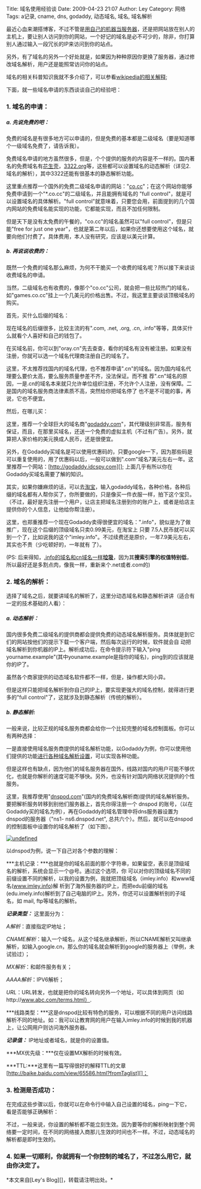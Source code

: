 Title: 域名使用经验谈
Date: 2009-04-23 21:07
Author: Ley
Category: 网络
Tags: a记录, cname, dns, godaddy, 动态域名, 域名, 域名解析

最近心血来潮搭博客，不过不管是[用自己的机器当服务器][]，还是把网站放在别人的主机上，要让别人访问到你的网站，一个好记的域名是必不可少的，除非，你打算别人通过输入一段冗长的IP来访问到你的站点。

另外，有了域名的另外一个好处就是，如果因为种种原因你更换了服务器，通过修改域名解析，用户还是能照常访问你的站点。

域名的相关科普知识我就不多介绍了，可以参看[wikipedia的相关解释][];

下面，就一些域名申请的东西谈谈自己的经验吧：

### 1. 域名的申请：

</p>

##### a. 先说免费的吧：

</p>
免费的域名是有很多地方可以申请的，但是免费的基本都是二级域名（要是知道哪个一级域名免费了，请告诉我）。

免费域名申请的地方虽然很多，但是，个个提供的服务的内容是不一样的。国内著名的免费域名有[花生壳][]，[3322.org][]等，这些都可以设置域名的动态解析（详见2.
域名的解析），其中3322还能有很基本的静态解析功能。

这里重点推荐一个国外的免费二级域名申请的网站："[co.cc][]"；在这个网站你能够免费申请到一个"\*.co.cc"的二级域名，并且能拥有域名的
"full control"，就是可以设置域名的具体解析。"full
control"就意味着，只要您会用，前面提到的几个国内网站的免费域名能实现的功能，它都能实现，而且不加任何限制。

但是天下是没有太免费的午餐的，"co.cc"的域名虽然可以"full
control"，但是只能"free for just one
year"，也就是第二年以后，如果你还想要使用这个域名，就要向他们付费了。具体费用，本人没有研究，应该是以美元计算。<!--more-->

##### b. 再说说收费的：

</p>
既然一个免费的域名那么麻烦，为何不干脆买一个收费的域名呢？所以接下来谈谈收费域名的申请。

当然，二级域名也有收费的，像那个"co.cc"公司，就会把一些比较热门的域名，如"games.co.cc"挂上一个几美元的价格出售。不过，我这里主要谈谈顶极域名的购买。

首先，买什么后缀的域名：

现在域名的后缀很多，比较主流的有".com, .net, .org, .cn,
.info"等等，具体买什么就看个人喜好和自己的钱包了。

在买域名前，你可以到"oray.cn"先去查查，看你的域名有没有被注册。如果没有注册，你就可以选一个域名代理商注册自己的域名了。

这里，不太推荐找国内的域名代理，也不推荐申请".cn"的域名。因为国内域名代理要么要价太高，要么服务质量参差不齐，没法保证。而不推
荐".cn"域名的原因，一是.cn的域名本来就只允许单位组织注册，不允许个人注册，没有保障。二是国内的域名服务商法律素质不高，突然给你把域名停了
也不是不可能的事，再说，它也不便宜。

然后，在哪儿买：

这里，推荐一个全球巨大的域名商"[godaddy.com][]"，其代理级别非常高，服务有保证，而且，在那里买域名，还送一个免费的虚拟主机（不过有广告）。另外，就算把人家价格的美元换成人民币，还是很便宜。

另外，在Godaddy买域名是可以使用优惠码的，只要google一下，因为那些码是可以重复使用的，用了优惠码以后，一般可以做到".com"域名7美元左右一年。这里推荐一个网站：[http://godaddy.idcspy.com][];
上面几乎有所以你在Godaddy买域名需要了解的知识。

其实，如果你嫌麻烦的话，可以去[淘宝][]，输入godaddy域名，各种价格，各种后缀的域名都有人帮你买了，你所要做的，只是像买一件衣服一样，拍下这个宝贝。（不过，最好是先注册一个用户，让店主把域名注册到你的账户上，或者是给店主提供你的个人信息，让他给你帮注册）。

这里，也郑重推荐一个现在Godaddy卖得很便宜的域名：".info"，貌似是为了做推广，现在这个后缀的顶级域名只卖0.99美元，在淘宝上
只要
7.5人民币就可以买到一个了，比如说我的这个"imley.info"。不过续费还是原价，一年7.9美元左右，其实也不贵（少吃顿好的，一年就有
了）。

(PS:
后来得知，[.info的域名和cn域名一样**垃圾**][]，因为其**搜索引擎的权值特别低**，所以最好还是多割点肉，像我一样，重新来个.net或者.com的)

### 2. 域名的解析：

</p>
选择了域名之后，就要讲域名的解析了，这里分动态域名和静态解析讲讲（适合有一定的技术基础的人看）：

##### a. 动态解析：

</p>
国内很多免费二级域名的提供商都会提供免费的动态域名解析服务。具体就是到它们的网站按他们的提示下载一个客户端，然后每次运行的时候，软件就会自
动把域名解析到你机器的IP上。解析成功后，在命令提示符下输入"ping
yourname.example"(其中youname.example是指你的域名)，ping到的应该就是你的IP了。

虽然各个商家提供的动态域名软件都不一样，但是，操作都大同小异。

但是这样只能把域名解析到你自己的IP上，要实现更强大的域名控制，就得进行更多的"full
control"了，这就涉及到静态解析（传统的解析）。

##### b. 静态解析:

</p>
一般来说，比较正规的域名服务商都会给你一个比较完整的域名控制面板。你可以有两种选择：

一是直接使用域名服务商提供的域名解析功能，以Godaddy为例，你可以使用他们提供的功能[进行各种域名解析设置][]，可以实现各种功能。

但是这样也有缺点，因为他们的域名服务器在国外，线路对国内的用户可能不够优化，也就是你解析的速度可能不够快。另外，也没有针对国内网络状况提供的个性服务。

这里，我推荐使用"[dnspod.com][]"(国内的免费域名解析商)提供的域名解析服务。要把解析服务转移到别他们服务器上，首先你得注册一个
dnspod
的账号，（以在Godaddy买的域名为例），再在Godaddy的域名管理中将dns服务器设置为dnspod的服务器（"ns1-
ns6.dnspod.net",
总共六个）。然后，就可以在dnspod的控制面板中设置你的域名解析了（如下图）。

<a href="http://edu.imley.net/wp-content/uploads/2009/04/cpature2.jpg">![undefined][]

</a>

以dnspod为例，说一下自己对各个参数的理解：

***主机记录：***也就是你的域名前面的那个字符串，如果留空，表示是顶级域名的解析，系统会显示一个@号。通过这个选项，你
可以对你的顶级域名不同的前缀设置不同的解析，以我的设置为例，我就把顶级域名（imley.info）和www域名(www.imley.info)解
析到了海外服务器的IP上，而把edu前缀的域名(edu.imely.info)解析到了自己电脑的IP上。另外，你还可以设置解析别的子域名，如
mail, ftp等域名的解析。

***记录类型：*** 这里面分为：

*A解析*：直接指定IP地址；

*CNAME解析*：输入一个域名，从这个域名继承解析，所以CNAME解析又叫继承解析，如输入google.cn，那么你的域名就会解析到google的服务器上（举例，未试验过）；

*MX解析*：和邮件服务有关；

*AAAA解析*：IPV6解析；

*URL*：URL转发，也就是把你的域名转向另外一个地址，可以具体到网页（如http://www.abc.com/terms.html）.

***线路类型：***这是dnspod比较有特色的服务，可以根据不同的用户访问线路解析不同的地址。如：我可以让教育网的用户在输入imley.info的时候到我的机器上，让公网用户则访问海外服务器。

***记录值：*** IP地址或者域名，就是你的设置值。

***MX优先级：***仅在设置MX解析的时候有效。

***TTL:***这里有一篇写得很好的解释TTL的文章[http://baike.baidu.com/view/65586.html?fromTaglist][]；

### 3. 检测是否成功：

</p>
在完成这些步骤以后，你就可以在命令行中输入自己设置的域名，ping一下它，看是否能够正确解析：

不过，一般来说，你设置的解析都不能立刻生效。因为要等你的解析映射到整个网络要一定时间，在不同的网络接入商那儿生效的时间也不一样。不过，动态域名的解析都是即时生效的。

### 4. 如果一切顺利，你就拥有一个你控制的域名了，不过怎么用它，就由你决定了。

</p>
*本文来自[Ley's Blog][]，转载请注明出处。*

  [用自己的机器当服务器]: http://phpnow.org/
  [wikipedia的相关解释]: http://zh.wikIPedia.org/wiki/域名
  [花生壳]: http://www.oray.cn/
  [3322.org]: http://www.3322.org
  [co.cc]: http://co.cc
  [godaddy.com]: http://godaddy.com
  [http://godaddy.idcspy.com]: http://godaddy.idcspy.com
  [淘宝]: http://www.taobao.com
  [.info的域名和cn域名一样**垃圾**]: http://seo.g2soft.net/2008/09/08/domain-choice.html
    "网站之域名选择"
  [进行各种域名解析设置]: http://godaddy.idcspy.com/godaddy/domain
  [dnspod.com]: http://dnspod.com
  [undefined]: http://lh5.ggpht.com/_R9Ztc0cXeZc/SfBmNU9vLsI/AAAAAAAAACk/IchXbW6k39I/s512/cpature2.jpg
  [http://baike.baidu.com/view/65586.html?fromTaglist]: http://baike.baidu.com/view/65586.html?fromTaglist
  [Ley's Blog]: http://imley.net "Ley's Blog"

